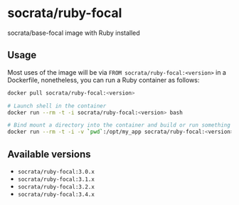 socrata/ruby-focal
===================

socrata/base-focal image with Ruby installed

## Usage

Most uses of the image will be via `FROM socrata/ruby-focal:<version>` in a Dockerfile, nonetheless, you can run a Ruby container as follows:

```bash
docker pull socrata/ruby-focal:<version>

# Launch shell in the container
docker run --rm -t -i socrata/ruby-focal:<version> bash

# Bind mount a directory into the container and build or run something
docker run --rm -t -i -v `pwd`:/opt/my_app socrata/ruby-focal:<version> ruby my_app.rb
```

## Available versions

- `socrata/ruby-focal:3.0.x`
- `socrata/ruby-focal:3.1.x`
- `socrata/ruby-focal:3.2.x`
- `socrata/ruby-focal:3.4.x`

